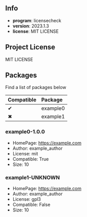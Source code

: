## Info

- **program**: licensecheck
- **version**: 2023.1.3
- **license**: MIT LICENSE

## Project License

MIT LICENSE

## Packages

Find a list of packages below

|Compatible|Package|
|:--|:--|
|✔|example0|
|✖|example1|

### example0-1.0.0

- HomePage: https://example.com
- Author: example_author
- License: mit
- Compatible: True
- Size: 10

### example1-UNKNOWN

- HomePage: https://example.com
- Author: example_author
- License: gpl3
- Compatible: False
- Size: 10
